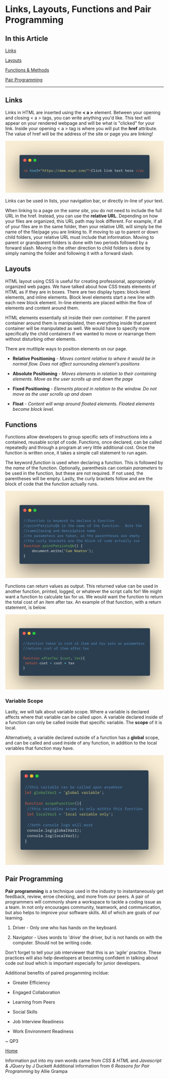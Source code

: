 # Links, Layouts, Functions and Pair Programming

## In this Article

[Links](#topic1)

[Layouts](#topic2)

[Functions & Methods](#topic3)

[Pair Programming](#topic4)

---

<a name="topic1"></a>

## Links

Links in HTML are inserted using the **< a >** element.  Between your opening and closing < a > tags, you can write anything you'd like.  This text will appear on your rendered webpage and will be what is "clicked" for your link.  Inside your opening < a > tag is where you will put the **href** attribute.  The value of href will be the address of the site or page you are linking!

![Link Tag](../images/linktag.png)

<a name="topic2"></a>

Links can be used in lists, your navigation bar, or directly in-line of your text.  

When linking to a page on the *same site*, you do not need to include the full URL in the href.  Instead, you can use the **relative URL**.  Depending on how your files are organized, this URL path may look different.  For example, if all of your files are in the same folder, then your relative URL will simply be the name of the file/page you are linking to.  If moving to up to parent or down child folders, your relative URL must include that information.  Moving to parent or grandparent folders is done with two periods followed by a forward slash.  Moving in the other direction to child folders is done by simply naming the folder and following it with a forward slash.  

## Layouts

HTML layout using CSS is useful for creating professional, appropriately organized web pages.  We have talked about how CSS treats elements of HTML as if they are in boxes.  There are two display types: block-level elements, and inline elements.  Block level elements start a new line with each new block element.  In-line elements are placed within the flow of elements and content around them.  

HTML elements essentially sit inside their own *container*.  If the parent container around them is manipulated, then everything inside that parent container will be manipulated as well.  We would have to specify more specifically the child containers if we wanted to move or rearrange them without disturbing other elements.  

There are mutltiple ways to position elements on our page. 

* **Relative Positioning** - *Moves content relative to where it would be in normal flow.  Does not affect surrounding element's positions*

* **Absolute Positioning** - *Moves elements in relation to their containing elements.  Move as the user scrolls up and down the page*

* **Fixed Positioning** - *Elements placed in relation to the window.  Do not move as the user scrolls up and down*

* **Float** - *Content will wrap around floated elements. Floated elements become block level.*

<a name="topic3"></a>

## Functions

Functions allow developers to group specific sets of instructions into a contained, reusable script of code.  Functions, once declared, can be called repeatedly and through a program at very little additional cost.  Once the function is written once, it takes a simple call statement to run again.  

The keyword *function* is used when declaring a function.  This is followed by the *name* of the function.  Optionally, parenthesis can contain *parameters* to be used in the function, but these are not required.  If not used, the parentheses will be empty. Lastly, the curly brackets follow and are the block of code that the function actually runs.  

![Function Info](../images/functioninfo.png)

Functions can return values as output.  This returned value can be used in another function, printed, logged, or whatever the script calls for! We might want a function to calculate tax for us.  We would want the function to return the total cost of an item after tax.  An example of that function, with a return statement, is below.

![Return Function](../images/returnfunction.png)

### Variable Scope

Lastly, we will talk about variable scope.  Where a variable is declared affects where that variable can be called upon. A variable declared inside of a function can only be called inside that specific variable.  The **scope** of it is local.

Alternatively, a variable declared outside of a function has a **global** scope, and can be called and used inside of any function, in addition to the local variables that function may have.  

![Variable Scope](../images/variablescope.png)

<a name="topic4"></a>

## Pair Programming

**Pair programming** is a technique used in the industry to instantaneously get feedback, review, erroe checking, and more from our peers. A pair of programmers will commonly share a workspace to tackle a coding issue as a team.  In not only encourages community, teamwork, and communication, but also helps to improve your software skills.  All of which are goals of our learning.  

1. Driver - Only one who has hands on the keyboard.

2. Navigator - Uses words to 'drive' the driver, but is not hands on with the computer.  Should not be writing code.

Don't forget to tell your job interviewer that this is an 'agile' practice. These practices will also help developers at becoming confident in talking about code *out loud* which is important especially for junior developers.  

Additional benefits of paired progamming incldue:

* Greater Efficiency

* Engaged Collaboration

* Learning from Peers

* Social Skills

* Job Interview Readiness

* Work Environment Readiness

~ QP3

[Home](../README.md)

Information put into my own words came from *CSS & HTML* and *Javascript & JQuery* by J Duckett
Additional information from *6 Reasons for Pair Programming* by Allie Grampa
